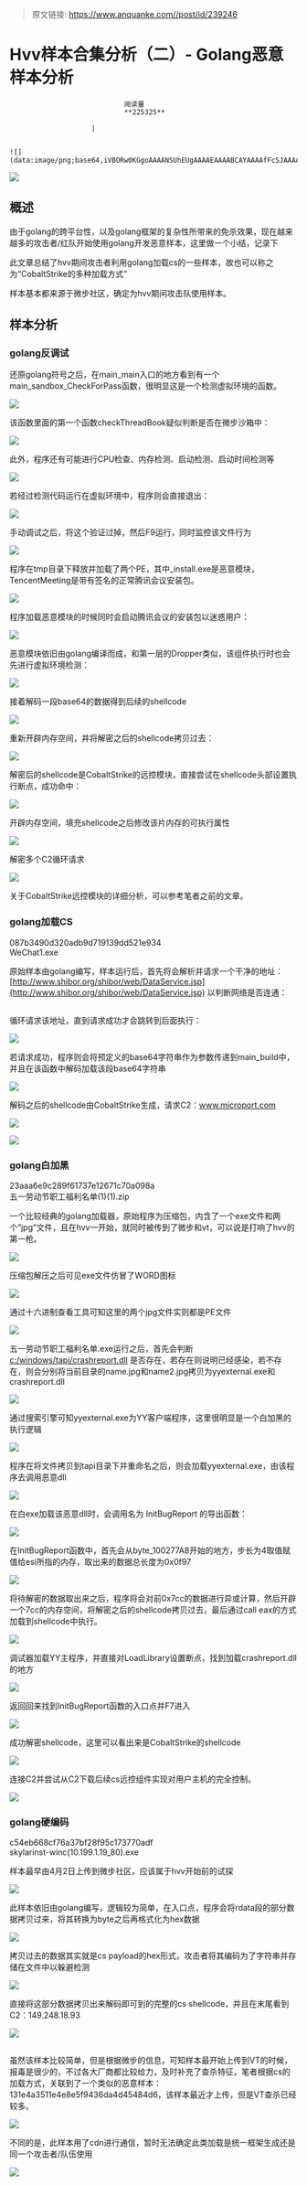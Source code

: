 > 原文链接: https://www.anquanke.com//post/id/239246 


# Hvv样本合集分析（二）- Golang恶意样本分析


                                阅读量   
                                **225325**
                            
                        |
                        
                                                                                                                                    ![](data:image/png;base64,iVBORw0KGgoAAAANSUhEUgAAAAEAAAABCAYAAAAfFcSJAAAAAXNSR0IArs4c6QAAAARnQU1BAACxjwv8YQUAAAAJcEhZcwAADsQAAA7EAZUrDhsAAAANSURBVBhXYzh8+PB/AAffA0nNPuCLAAAAAElFTkSuQmCC)
                                                                                            



[![](https://p0.ssl.qhimg.com/t01f1358cf0abebebc1.jpg)](https://p0.ssl.qhimg.com/t01f1358cf0abebebc1.jpg)



## 概述

由于golang的跨平台性，以及golang框架的复杂性所带来的免杀效果，现在越来越多的攻击者/红队开始使用golang开发恶意样本，这里做一个小结，记录下

此文章总结了hvv期间攻击者利用golang加载cs的一些样本，故也可以称之为“CobaltStrike的多种加载方式”

样本基本都来源于微步社区，确定为hvv期间攻击队使用样本。



## 样本分析

### <a class="reference-link" name="golang%E5%8F%8D%E8%B0%83%E8%AF%95"></a>golang反调试

还原golang符号之后，在main_main入口的地方看到有一个main_sandbox_CheckForPass函数，很明显这是一个检测虚拟环境的函数。

[![](https://p3.ssl.qhimg.com/t0165cc406b333c52c5.png)](https://p3.ssl.qhimg.com/t0165cc406b333c52c5.png)

该函数里面的第一个函数checkThreadBook疑似判断是否在微步沙箱中：

[![](https://p4.ssl.qhimg.com/t010ddeaf2fc819e33b.png)](https://p4.ssl.qhimg.com/t010ddeaf2fc819e33b.png)

此外，程序还有可能进行CPU检查、内存检测、启动检测、启动时间检测等

[![](https://p4.ssl.qhimg.com/t01490bc3495f4bd368.png)](https://p4.ssl.qhimg.com/t01490bc3495f4bd368.png)

若经过检测代码运行在虚拟环境中，程序则会直接退出：

[![](https://p5.ssl.qhimg.com/t01c25d4b5f172013a4.png)](https://p5.ssl.qhimg.com/t01c25d4b5f172013a4.png)

手动调试之后，将这个验证过掉，然后F9运行，同时监控该文件行为

[![](https://p3.ssl.qhimg.com/t01862359238680b82e.png)](https://p3.ssl.qhimg.com/t01862359238680b82e.png)

程序在tmp目录下释放并加载了两个PE，其中_install.exe是恶意模块，TencentMeeting是带有签名的正常腾讯会议安装包。

[![](https://p5.ssl.qhimg.com/t01a68be631021b73e1.png)](https://p5.ssl.qhimg.com/t01a68be631021b73e1.png)

程序加载恶意模块的时候同时会启动腾讯会议的安装包以迷惑用户：

[![](https://p3.ssl.qhimg.com/t01ba36ddd5b01c70fd.png)](https://p3.ssl.qhimg.com/t01ba36ddd5b01c70fd.png)

恶意模块依旧由golang编译而成，和第一层的Dropper类似，该组件执行时也会先进行虚拟环境检测：

[![](https://p2.ssl.qhimg.com/t013a29939f38820773.png)](https://p2.ssl.qhimg.com/t013a29939f38820773.png)

接着解码一段base64的数据得到后续的shellcode

[![](https://p2.ssl.qhimg.com/t01ee43f982cb1a11c7.png)](https://p2.ssl.qhimg.com/t01ee43f982cb1a11c7.png)

重新开辟内存空间，并将解密之后的shellcode拷贝过去：

[![](https://p4.ssl.qhimg.com/t01ded47e0badbb078a.png)](https://p4.ssl.qhimg.com/t01ded47e0badbb078a.png)

解密后的shellcode是CobaltStrike的远控模块，直接尝试在shellcode头部设置执行断点，成功命中：

[![](https://p5.ssl.qhimg.com/t0191ef2d1c2f6d0af3.png)](https://p5.ssl.qhimg.com/t0191ef2d1c2f6d0af3.png)

开辟内存空间，填充shellcode之后修改该片内存的可执行属性

[![](https://p4.ssl.qhimg.com/t016aad306fe756fd4f.png)](https://p4.ssl.qhimg.com/t016aad306fe756fd4f.png)

解密多个C2循环请求

[![](https://p2.ssl.qhimg.com/t01339259b0e45cf6b8.png)](https://p2.ssl.qhimg.com/t01339259b0e45cf6b8.png)

关于CobaltStrike远控模块的详细分析，可以参考笔者之前的文章。

### <a class="reference-link" name="golang%E5%8A%A0%E8%BD%BDCS"></a>golang加载CS

087b3490d320adb9d719139dd521e934<br>
WeChat1.exe

原始样本由golang编写，样本运行后，首先将会解析并请求一个干净的地址：[http://www.shibor.org/shibor/web/DataService.jsp](http://www.shibor.org/shibor/web/DataService.jsp) 以判断网络是否连通：

[![](data:image/png;base64,iVBORw0KGgoAAAANSUhEUgAAAAEAAAABCAYAAAAfFcSJAAAAAXNSR0IArs4c6QAAAARnQU1BAACxjwv8YQUAAAAJcEhZcwAADsQAAA7EAZUrDhsAAAANSURBVBhXYzh8+PB/AAffA0nNPuCLAAAAAElFTkSuQmCC)](https://p2.ssl.qhimg.com/t0158fd3a967f14f23c.png)

循环请求该地址，直到请求成功才会跳转到后面执行：

[![](https://p1.ssl.qhimg.com/t019ab7ace17513d1e8.png)](https://p1.ssl.qhimg.com/t019ab7ace17513d1e8.png)

若请求成功，程序则会将预定义的base64字符串作为参数传递到main_build中，并且在该函数中解码加载该段base64字符串

[![](https://p2.ssl.qhimg.com/t01a2f052ab013a4c8a.png)](https://p2.ssl.qhimg.com/t01a2f052ab013a4c8a.png)

解码之后的shellcode由CobaltStrike生成，请求C2：www.microport.com

[![](https://p4.ssl.qhimg.com/t01b4cab00bfd5baad9.png)](https://p4.ssl.qhimg.com/t01b4cab00bfd5baad9.png)

[![](https://p2.ssl.qhimg.com/t019111500d5f01b320.png)](https://p2.ssl.qhimg.com/t019111500d5f01b320.png)

### <a class="reference-link" name="golang%E7%99%BD%E5%8A%A0%E9%BB%91"></a>golang白加黑

23aaa6e9c289f61737e12671c70a098a<br>
五一劳动节职工福利名单(1)(1).zip

一个比较经典的golang加载器，原始程序为压缩包，内含了一个exe文件和两个”jpg”文件，且在hvv一开始，就同时被传到了微步和vt，可以说是打响了hvv的第一枪。

[![](https://p3.ssl.qhimg.com/t01ec35a6a5e0fa81bd.png)](https://p3.ssl.qhimg.com/t01ec35a6a5e0fa81bd.png)

压缩包解压之后可见exe文件仿冒了WORD图标

[![](https://p3.ssl.qhimg.com/t0199ddf97191bff103.png)](https://p3.ssl.qhimg.com/t0199ddf97191bff103.png)

通过十六进制查看工具可知这里的两个jpg文件实则都是PE文件

[![](https://p4.ssl.qhimg.com/t017adab754e94452ee.png)](https://p4.ssl.qhimg.com/t017adab754e94452ee.png)

五一劳动节职工福利名单.exe运行之后，首先会判断 [c:/windows/tapi/crashreport.dll](/windows/tapi/crashreport.dll) 是否存在，若存在则说明已经感染，若不存在，则会分别将当前目录的name.jpg和name2.jpg拷贝为yyexternal.exe和crashreport.dll

[![](https://p1.ssl.qhimg.com/t01505c7ac4e1a8df62.png)](https://p1.ssl.qhimg.com/t01505c7ac4e1a8df62.png)

通过搜索引擎可知yyexternal.exe为YY客户端程序，这里很明显是一个白加黑的执行逻辑

[![](https://p4.ssl.qhimg.com/t01514a7806e2913ca6.png)](https://p4.ssl.qhimg.com/t01514a7806e2913ca6.png)

程序在将文件拷贝到tapi目录下并重命名之后，则会加载yyexternal.exe，由该程序去调用恶意dll

[![](https://p4.ssl.qhimg.com/t017aa882750609c81e.png)](https://p4.ssl.qhimg.com/t017aa882750609c81e.png)

在白exe加载该恶意dll时，会调用名为 InitBugReport 的导出函数：

[![](https://p0.ssl.qhimg.com/t01b9352bb16534c6f9.png)](https://p0.ssl.qhimg.com/t01b9352bb16534c6f9.png)

在InitBugReport函数中，首先会从byte_100277A8开始的地方，步长为4取值赋值给esi所指的内存，取出来的数据总长度为0x0f97

[![](https://p3.ssl.qhimg.com/t01ce74d1cafc82e307.png)](https://p3.ssl.qhimg.com/t01ce74d1cafc82e307.png)

将待解密的数据取出来之后，程序将会对前0x7cc的数据进行异或计算，然后开辟一个7cc的内存空间，将解密之后的shellcode拷贝过去，最后通过call eax的方式加载到shellcode中执行。

[![](https://p4.ssl.qhimg.com/t01b3e8baf66ffab1f3.png)](https://p4.ssl.qhimg.com/t01b3e8baf66ffab1f3.png)

调试器加载YY主程序，并直接对LoadLibrary设置断点，找到加载crashreport.dll的地方

[![](https://p2.ssl.qhimg.com/t011e4da94273e62397.png)](https://p2.ssl.qhimg.com/t011e4da94273e62397.png)

返回回来找到InitBugReport函数的入口点并F7进入

[![](https://p4.ssl.qhimg.com/t019093601019abde95.png)](https://p4.ssl.qhimg.com/t019093601019abde95.png)

成功解密shellcode，这里可以看出来是CobaltStrike的shellcode

[![](https://p3.ssl.qhimg.com/t017f71e4b2a3ec8ec6.png)](https://p3.ssl.qhimg.com/t017f71e4b2a3ec8ec6.png)

连接C2并尝试从C2下载后续cs远控组件实现对用户主机的完全控制。

[![](https://p3.ssl.qhimg.com/t01c40285673d610a08.png)](https://p3.ssl.qhimg.com/t01c40285673d610a08.png)

### <a class="reference-link" name="golang%E7%A1%AC%E7%BC%96%E7%A0%81"></a>golang硬编码

c54eb668cf76a37bf28f95c173770adf<br>
skylarinst-winc(10.199.1.19_80).exe

样本最早由4月2日上传到微步社区，应该属于hvv开始前的试探

[![](https://p0.ssl.qhimg.com/t019ee700debe26c0d3.png)](https://p0.ssl.qhimg.com/t019ee700debe26c0d3.png)

此样本依旧由golang编写，逻辑较为简单，在入口点，程序会将rdata段的部分数据拷贝过来，将其转换为byte之后再格式化为hex数据

[![](https://p5.ssl.qhimg.com/t018c668c25c8d4bac9.png)](https://p5.ssl.qhimg.com/t018c668c25c8d4bac9.png)

拷贝过去的数据其实就是cs payload的hex形式，攻击者将其编码为了字符串并存储在文件中以躲避检测

[![](https://p4.ssl.qhimg.com/t01a5c69be6e2e18ed2.png)](https://p4.ssl.qhimg.com/t01a5c69be6e2e18ed2.png)

直接将这部分数据拷贝出来解码即可到的完整的cs shellcode，并且在末尾看到C2：149.248.18.93

[![](https://p4.ssl.qhimg.com/t013ef8ec0bdc8a5bd7.png)](https://p4.ssl.qhimg.com/t013ef8ec0bdc8a5bd7.png)

[![](data:image/png;base64,iVBORw0KGgoAAAANSUhEUgAAAAEAAAABCAYAAAAfFcSJAAAAAXNSR0IArs4c6QAAAARnQU1BAACxjwv8YQUAAAAJcEhZcwAADsQAAA7EAZUrDhsAAAANSURBVBhXYzh8+PB/AAffA0nNPuCLAAAAAElFTkSuQmCC)](https://p2.ssl.qhimg.com/t012ab80b8b0b5c117b.png)

虽然该样本比较简单，但是根据微步的信息，可知样本最开始上传到VT的时候，报毒是很少的，不过各大厂商都比较给力，及时补充了查杀特征，笔者根据cs的加载方式，关联到了一个类似的恶意样本：131e4a3511e4e8e5f9436da4d45484d6，该样本最近才上传，但是VT查杀已经较多。

[![](https://p0.ssl.qhimg.com/t01bb889d62d107f0d4.png)](https://p0.ssl.qhimg.com/t01bb889d62d107f0d4.png)

不同的是，此样本用了cdn进行通信，暂时无法确定此类加载是统一框架生成还是同一个攻击者/队伍使用

[![](https://p4.ssl.qhimg.com/t01f1c3f934a5eeb4ab.png)](https://p4.ssl.qhimg.com/t01f1c3f934a5eeb4ab.png)
